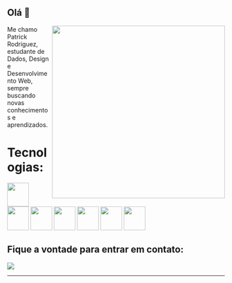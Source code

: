 ## Olá 👋

<img src="https://raw.githubusercontent.com/MicaelliMedeiros/micaellimedeiros/master/image/computer-illustration.png" min-width="400px" max-width="400px" width="400px" align="right">

<p align="left"> 
 Me chamo Patrick Rodriguez, estudante de Dados, Design e Desenvolvimento Web, sempre buscando novas conhecimentos e aprendizados.
</p>

<p align="left">
 <h1>Tecnologias: </h1>
  <div class="container">
  <img src="https://icon.icepanel.io/Technology/svg/Python.svg" width="50" height="55" />
  <img src="https://icon.icepanel.io/Technology/svg/Pandas.svg" width="50" height="55"/>
  <img src="https://icon.icepanel.io/Technology/svg/Jupyter.svg" width="50" height="55" />
  <img src="https://icon.icepanel.io/Technology/svg/NumPy.svg" width="50" height="55" />
  <img src="https://icon.icepanel.io/Technology/svg/Python.svg" width="50" height="55" />
   <img src="https://icon.icepanel.io/Technology/svg/scikit-learn.svg" width="50" height="55" />
   <img src="https://icon.icepanel.io/Technology/svg/Visual-Studio-Code-%28VS-Code%29.svg" width="50" height="55" />
  </div>
</p>

<p align="left">
  <h2>Fique a vontade para entrar em contato:</h2>
</p>

<p align="left">
  <a href="https://www.linkedin.com/in/ptrktodev/" target="_blank">
       <img src="https://skillicons.dev/icons?i=linkedin" />
  </a>
</p>

<hr>

